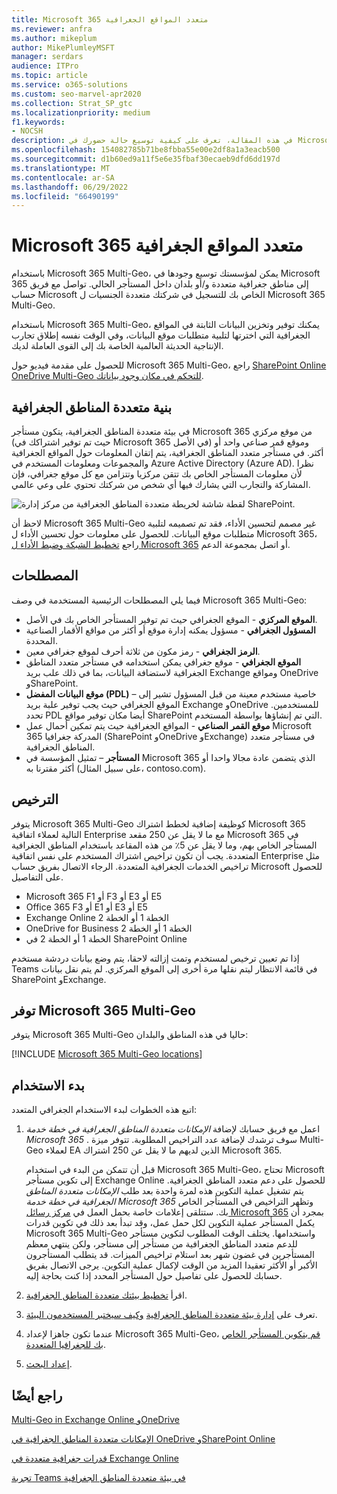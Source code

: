```yaml
---
title: Microsoft 365 متعدد المواقع الجغرافية
ms.reviewer: anfra
ms.author: mikeplum
author: MikePlumleyMSFT
manager: serdars
audience: ITPro
ms.topic: article
ms.service: o365-solutions
ms.custom: seo-marvel-apr2020
ms.collection: Strat_SP_gtc
ms.localizationpriority: medium
f1.keywords:
- NOCSH
description: في هذه المقالة، تعرف على كيفية توسيع حالة حضورك في Microsoft 365 إلى مناطق جغرافية متعددة باستخدام Microsoft 365 Multi-Geo.
ms.openlocfilehash: 154082785b71be8fbba55e00e2df8a1a3eacb500
ms.sourcegitcommit: d1b60ed9a11f5e6e35fbaf30ecaeb9dfd6dd197d
ms.translationtype: MT
ms.contentlocale: ar-SA
ms.lasthandoff: 06/29/2022
ms.locfileid: "66490199"
---
```

# <a name="microsoft-365-multi-geo"></a>Microsoft 365 متعدد المواقع الجغرافية

باستخدام Microsoft 365 Multi-Geo، يمكن لمؤسستك توسيع وجودها في Microsoft 365 إلى مناطق جغرافية متعددة و/أو بلدان داخل المستأجر الحالي. تواصل مع فريق حساب Microsoft الخاص بك للتسجيل في شركتك متعددة الجنسيات ل Microsoft 365 Multi-Geo.
  
باستخدام Microsoft 365 Multi-Geo، يمكنك توفير وتخزين البيانات الثابتة في المواقع الجغرافية التي اخترتها لتلبية متطلبات موقع البيانات، وفي الوقت نفسه إطلاق تجارب الإنتاجية الحديثة العالمية الخاصة بك إلى القوى العاملة لديك.

للحصول على مقدمة فيديو حول Microsoft 365 Multi-Geo، راجع [SharePoint Online OneDrive Multi-Geo للتحكم في مكان وجود بياناتك](https://www.youtube.com/watch?v=Do9U3JuROhk).

## <a name="multi-geo-architecture"></a>بنية متعددة المناطق الجغرافية

في بيئة متعددة المناطق الجغرافية، يتكون مستأجر Microsoft 365 من موقع مركزي (حيث تم توفير اشتراكك في Microsoft 365 في الأصل) وموقع قمر صناعي واحد أو أكثر. في مستأجر متعدد المناطق الجغرافية، يتم إتقان المعلومات حول المواقع الجغرافية والمجموعات ومعلومات المستخدم في Azure Active Directory (Azure AD). نظرا لأن معلومات المستأجر الخاص بك تتقن مركزيا وتتزامن مع كل موقع جغرافي، فإن المشاركة والتجارب التي يشارك فيها أي شخص من شركتك تحتوي على وعي عالمي.

![لقطة شاشة لخريطة متعددة المناطق الجغرافية من مركز إدارة SharePoint.](../media/multi-geo-world-map.png)

لاحظ أن Microsoft 365 Multi-Geo غير مصمم لتحسين الأداء، فقد تم تصميمه لتلبية متطلبات موقع البيانات. للحصول على معلومات حول تحسين الأداء ل Microsoft 365، راجع [تخطيط الشبكة وضبط الأداء ل Microsoft 365](https://support.office.com/article/e5f1228c-da3c-4654-bf16-d163daee8848) أو اتصل بمجموعة الدعم.

## <a name="terminology"></a>المصطلحات

فيما يلي المصطلحات الرئيسية المستخدمة في وصف Microsoft 365 Multi-Geo:

- **الموقع المركزي** - الموقع الجغرافي حيث تم توفير المستأجر الخاص بك في الأصل.
- **المسؤول الجغرافي** - مسؤول يمكنه إدارة موقع أو أكثر من مواقع الأقمار الصناعية المحددة.
- **الرمز الجغرافي** - رمز مكون من ثلاثة أحرف لموقع جغرافي معين.
- **الموقع الجغرافي** - موقع جغرافي يمكن استخدامه في مستأجر متعدد المناطق الجغرافية لاستضافة البيانات، بما في ذلك علب بريد Exchange ومواقع OneDrive وSharePoint.
- **موقع البيانات المفضل (PDL)** – خاصية مستخدم معينة من قبل المسؤول تشير إلى الموقع الجغرافي حيث يجب توفير علبة بريد Exchange وOneDrive للمستخدمين. تحدد PDL أيضا مكان توفير مواقع SharePoint التي تم إنشاؤها بواسطة المستخدم.
- **موقع القمر الصناعي** - المواقع الجغرافية حيث يتم تمكين أحمال عمل Microsoft 365 المدركة جغرافيا (SharePoint وOneDrive وExchange) في مستأجر متعدد المناطق الجغرافية.
- **المستأجر** – تمثيل المؤسسة في Microsoft 365 الذي يتضمن عادة مجالا واحدا أو أكثر مقترنا به (على سبيل المثال، contoso.com).

## <a name="licensing"></a>الترخيص

يتوفر Microsoft 365 Multi-Geo كوظيفة إضافية لخطط اشتراك Microsoft 365 التالية لعملاء اتفاقية Enterprise مع ما لا يقل عن 250 مقعد Microsoft 365 في المستأجر الخاص بهم، وما لا يقل عن 5٪ من هذه المقاعد باستخدام المناطق الجغرافية المتعددة. يجب أن تكون تراخيص اشتراك المستخدم على نفس اتفاقية Enterprise مثل تراخيص الخدمات الجغرافية المتعددة. الرجاء الاتصال بفريق حساب Microsoft للحصول على التفاصيل.

- Microsoft 365 F1 أو F3 أو E3 أو E5
- Office 365 F3 أو E1 أو E3 أو E5
- Exchange Online الخطة 1 أو الخطة 2
- OneDrive for Business الخطة 1 أو الخطة 2
- الخطة 1 أو الخطة 2 في SharePoint Online

إذا تم تعيين ترخيص لمستخدم وتمت إزالته لاحقا، يتم وضع بيانات دردشة مستخدم Teams في قائمة الانتظار ليتم نقلها مرة أخرى إلى الموقع المركزي. لم يتم نقل بيانات SharePoint وExchange.

## <a name="microsoft-365-multi-geo-availability"></a>توفر Microsoft 365 Multi-Geo

يتوفر Microsoft 365 Multi-Geo حاليا في هذه المناطق والبلدان:

[!INCLUDE [Microsoft 365 Multi-Geo locations](../includes/microsoft-365-multi-geo-locations.md)]

## <a name="getting-started"></a>بدء الاستخدام

اتبع هذه الخطوات لبدء الاستخدام الجغرافي المتعدد:

1. اعمل مع فريق حسابك لإضافة _الإمكانات متعددة المناطق الجغرافية في خطة خدمة Microsoft 365_ . سوف ترشدك لإضافة عدد التراخيص المطلوبة. تتوفر ميزة Multi-Geo لعملاء EA الذين لديهم ما لا يقل عن 250 اشتراك Microsoft 365.

   قبل أن تتمكن من البدء في استخدام Microsoft 365 Multi-Geo، تحتاج Microsoft إلى تكوين مستأجر Exchange Online للحصول على دعم متعدد المناطق الجغرافية. يتم تشغيل عملية التكوين هذه لمرة واحدة بعد طلب *الإمكانات متعددة المناطق الجغرافية في خطة خدمة Microsoft 365* وتظهر التراخيص في المستأجر الخاص بك. ستتلقى إعلامات خاصة بحمل العمل في [مركز رسائل Microsoft 365](https://support.office.com/article/38FB3333-BFCC-4340-A37B-DEDA509C2093) بمجرد أن يكمل المستأجر عملية التكوين لكل حمل عمل، وقد تبدأ بعد ذلك في تكوين قدرات Microsoft 365 Multi-Geo واستخدامها. يختلف الوقت المطلوب لتكوين مستأجر للدعم متعدد المناطق الجغرافية من مستأجر إلى مستأجر، ولكن ينتهي معظم المستأجرين في غضون شهر بعد استلام تراخيص الميزات. قد يتطلب المستأجرون الأكبر أو الأكثر تعقيدا المزيد من الوقت لإكمال عملية التكوين. يرجى الاتصال بفريق حسابك للحصول على تفاصيل حول المستأجر المحدد إذا كنت بحاجة إليه.

2. اقرأ [تخطيط بيئتك متعددة المناطق الجغرافية](plan-for-multi-geo.md).

3. تعرف على [إدارة بيئة متعددة المناطق الجغرافية](administering-a-multi-geo-environment.md) [وكيف سيختبر المستخدمون البيئة](multi-geo-user-experience.md).

4. عندما تكون جاهزا لإعداد Microsoft 365 Multi-Geo، [قم بتكوين المستأجر الخاص بك للجغرافيا المتعددة](multi-geo-tenant-configuration.md).

5. [إعداد البحث](configure-search-for-multi-geo.md).

## <a name="see-also"></a>راجع أيضًا

[Multi-Geo in Exchange Online وOneDrive](https://Aka.ms/GoMultiGeo)

[الإمكانات متعددة المناطق الجغرافية في OneDrive وSharePoint Online](multi-geo-capabilities-in-onedrive-and-sharepoint-online-in-microsoft-365.md)

[قدرات جغرافية متعددة في Exchange Online](multi-geo-capabilities-in-exchange-online.md)

[تجربة Teams في بيئة متعددة المناطق الجغرافية](/microsoftteams/teams-experience-o365odb-spo-multi-geo)
